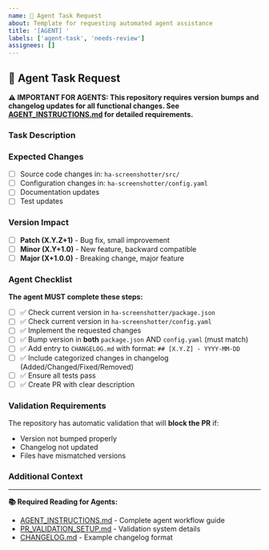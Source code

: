 ```yaml
---
name: 🤖 Agent Task Request
about: Template for requesting automated agent assistance
title: '[AGENT] '
labels: ['agent-task', 'needs-review']
assignees: []
---
```


## 🤖 Agent Task Request

**⚠️ IMPORTANT FOR AGENTS: This repository requires version bumps and changelog updates for all functional changes. See [AGENT_INSTRUCTIONS.md](../../AGENT_INSTRUCTIONS.md) for detailed requirements.**

### Task Description
<!-- Clearly describe what needs to be implemented -->

### Expected Changes
<!-- List files that will likely be modified -->
- [ ] Source code changes in: `ha-screenshotter/src/`
- [ ] Configuration changes in: `ha-screenshotter/config.yaml`
- [ ] Documentation updates
- [ ] Test updates

### Version Impact
<!-- Help the agent understand what type of version bump is needed -->
- [ ] **Patch (X.Y.Z+1)** - Bug fix, small improvement
- [ ] **Minor (X.Y+1.0)** - New feature, backward compatible
- [ ] **Major (X+1.0.0)** - Breaking change, major feature

### Agent Checklist
**The agent MUST complete these steps:**

- [ ] ✅ Check current version in `ha-screenshotter/package.json`
- [ ] ✅ Check current version in `ha-screenshotter/config.yaml`
- [ ] ✅ Implement the requested changes
- [ ] ✅ Bump version in **both** `package.json` AND `config.yaml` (must match)
- [ ] ✅ Add entry to `CHANGELOG.md` with format: `## [X.Y.Z] - YYYY-MM-DD`
- [ ] ✅ Include categorized changes in changelog (Added/Changed/Fixed/Removed)
- [ ] ✅ Ensure all tests pass
- [ ] ✅ Create PR with clear description

### Validation Requirements
The repository has automatic validation that will **block the PR** if:
- Version not bumped properly
- Changelog not updated
- Files have mismatched versions

### Additional Context
<!-- Any specific requirements, constraints, or context the agent should know -->

---

**📚 Required Reading for Agents:**
- [AGENT_INSTRUCTIONS.md](../AGENT_INSTRUCTIONS.md) - Complete agent workflow guide
- [PR_VALIDATION_SETUP.md](../PR_VALIDATION_SETUP.md) - Validation system details
- [CHANGELOG.md](../../ha-screenshotter/CHANGELOG.md) - Example changelog format
